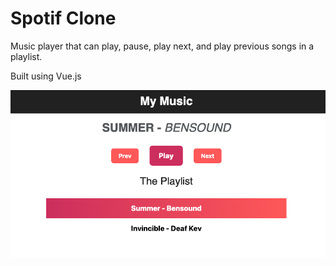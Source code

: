 # Spotif Clone

Music player that can play, pause, play next, and play previous songs in a playlist.

Built using Vue.js

![](./src/assets/desktop-preview.png)
